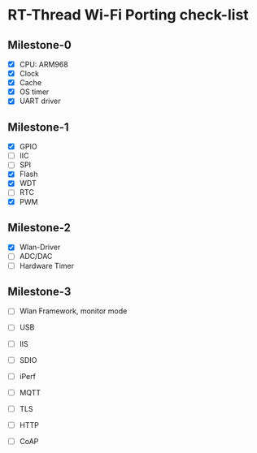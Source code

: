 # RT-Thread Wi-Fi Porting check-list

## Milestone-0

* [x] CPU: ARM968
* [x] Clock
* [x] Cache
* [x] OS timer
* [x] UART driver

## Milestone-1

* [x] GPIO
* [ ] IIC
* [ ] SPI
* [x] Flash
* [x] WDT
* [ ] RTC
* [x] PWM

## Milestone-2

* [x] Wlan-Driver
* [ ] ADC/DAC
* [ ] Hardware Timer

## Milestone-3

* [ ] Wlan Framework, monitor mode
* [ ] USB
* [ ] IIS
* [ ] SDIO

* [ ] iPerf
* [ ] MQTT
* [ ] TLS
* [ ] HTTP
* [ ] CoAP
